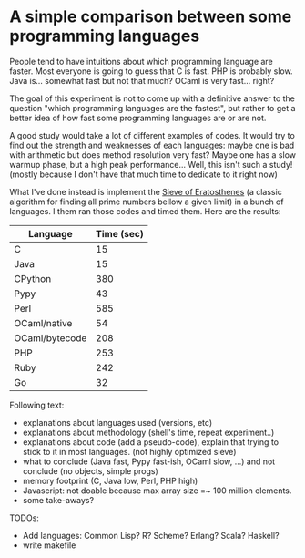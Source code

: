 A simple comparison between some programming languages
===

People tend to have intuitions about which programming language are
faster. Most everyone is going to guess that C is fast. PHP is
probably slow. Java is... somewhat fast but not that much? OCaml is
very fast... right?

The goal of this experiment is not to come up with a definitive answer
to the question "which programming languages are the fastest", but
rather to get a better idea of how fast some programming languages are
or are not.

A good study would take a lot of different examples of codes. It would
try to find out the strength and weaknesses of each languages: maybe
one is bad with arithmetic but does method resolution very fast? Maybe
one has a slow warmup phase, but a high peak performance... Well, this
isn't such a study! (mostly because I don't have that much time to
dedicate to it right now)

What I've done instead is implement the [Sieve of
Eratosthenes](https://en.wikipedia.org/wiki/Sieve_of_Eratosthenes) (a
classic algorithm for finding all prime numbers bellow a given limit)
in a bunch of languages. I them ran those codes and timed them. Here
are the results:

| **Language**    | **Time (sec)** |
| --------------- | -------------- |
| C               |  15            |
| Java            |  15            |
| CPython         |  380           |
| Pypy            |  43            |
| Perl            |  585           |
| OCaml/native    |  54            |
| OCaml/bytecode  |  208           |
| PHP             |  253           |
| Ruby            |  242           |
| Go              |  32            |


Following text:

 - explanations about languages used (versions, etc)
 - explanations about methodology (shell's time, repeat experiment..)
 - explanations about code (add a pseudo-code), explain that trying to stick to it in most languages. (not highly optimized sieve)
 - what to conclude (Java fast, Pypy fast-ish, OCaml slow, ...) and not conclude (no objects, simple progs)
 - memory footprint (C, Java low, Perl, PHP high)
 - Javascript: not doable because max array size =~ 100 million elements.
 - some take-aways?

TODOs:

 - Add languages: Common Lisp? R? Scheme? Erlang? Scala? Haskell?
 - write makefile
